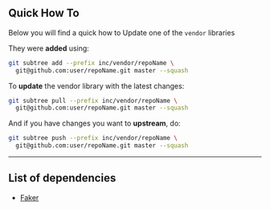 ## Quick How To
Below you will find a quick how to Update one of the `vendor` libraries

They were **added** using:

```bash
git subtree add --prefix inc/vendor/repoName \
  git@github.com:user/repoName.git master --squash
```

To **update** the vendor library with the latest changes:

```bash
git subtree pull --prefix inc/vendor/repoName \
  git@github.com:user/repoName.git master --squash
```

And if you have changes you want to **upstream**, do:

```bash
git subtree push --prefix inc/vendor/repoName \
  git@github.com:user/repoName.git master --squash
```

- - -

## List of dependencies
* [Faker](https://github.com/fzaninotto/Faker)
